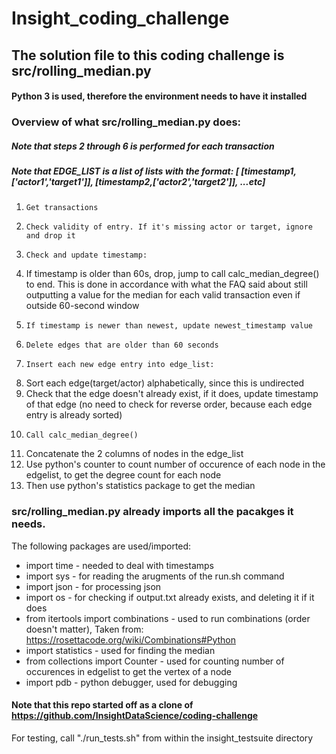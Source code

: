 # Insight_coding_challenge

## The solution file to this coding challenge is src/rolling_median.py 
#### Python 3 is used, therefore the environment needs to have it installed

### Overview of what src/rolling_median.py does:
##### Note that steps 2 through 6 is performed for each transaction
##### Note that EDGE_LIST is a list of lists with the format: [ [timestamp1,['actor1','target1']], [timestamp2,['actor2','target2']], ...etc]

1.     Get transactions
2.     Check validity of entry. If it's missing actor or target, ignore and drop it
3.     Check and update timestamp: 
  3.    If timestamp is older than 60s, drop, jump to call calc_median_degree() to end. This is done in accordance with what the FAQ said about still outputting a value for the median for each valid transaction even if outside 60-second window
  3.     If timestamp is newer than newest, update newest_timestamp value
4.     Delete edges that are older than 60 seconds
5.     Insert each new edge entry into edge_list:
  5.    Sort each edge(target/actor) alphabetically, since this is undirected
  5.    Check that the edge doesn't already exist, if it does, update timestamp of that edge (no need to check for reverse order, because each edge entry is already sorted)
6.     Call calc_median_degree()
  6.    Concatenate the 2 columns of nodes in the edge_list
  6.    Use python's counter to count number of occurence of each node in the edgelist, to get the degree count for each node
  6.    Then use python's statistics package to get the median

### src/rolling_median.py already imports all the pacakges it needs. 

The following packages are used/imported:

* import time - needed to deal with timestamps
* import sys - for reading the arugments of the run.sh command
* import json - for processing json
* import os - for checking if output.txt already exists, and deleting it if it does
* from itertools import combinations - used to run combinations (order doesn't matter), Taken from: https://rosettacode.org/wiki/Combinations#Python
* import statistics  - used for finding the median
* from collections import Counter - used for counting number of occurences in edgelist to get the vertex of a node
* import pdb - python debugger, used for debugging

#### Note that this repo started off as a clone of https://github.com/InsightDataScience/coding-challenge

For testing, call "./run_tests.sh" from within the insight_testsuite directory